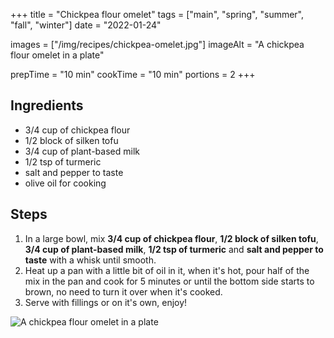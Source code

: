 +++
title = "Chickpea flour omelet"
tags = ["main", "spring", "summer", "fall", "winter"]
date = "2022-01-24"

images = ["/img/recipes/chickpea-omelet.jpg"]
imageAlt = "A chickpea flour omelet in a plate"

prepTime = "10 min"
cookTime = "10 min"
portions = 2
+++

<div class="recipe-content">
<div class="ingredients">

## Ingredients  

- 3/4 cup of chickpea flour
- 1/2 block of silken tofu
- 3/4 cup of plant-based milk
- 1/2 tsp of turmeric
- salt and pepper to taste
- olive oil for cooking

</div>
<div class="steps">

## Steps

1. In a large bowl, mix **3/4 cup of chickpea flour**, **1/2 block of silken tofu**, **3/4 cup of plant-based milk**, **1/2 tsp of turmeric** and **salt and pepper to taste** with a whisk until smooth.
2. Heat up a pan with a little bit of oil in it, when it's hot, pour half of the mix in the pan and cook for 5 minutes or until the bottom side starts to brown, no need to turn it over when it's cooked.
3. Serve with fillings or on it's own, enjoy!

</div>
</div>

![A chickpea flour omelet in a plate](/img/recipes/chickpea-omelet.jpg)
